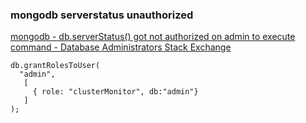 ### mongodb serverstatus unauthorized


[mongodb - db.serverStatus() got not authorized on admin to execute command - Database Administrators Stack Exchange](https://dba.stackexchange.com/questions/121832/db-serverstatus-got-not-authorized-on-admin-to-execute-command/121838 "mongodb - db.serverStatus() got not authorized on admin to execute command - Database Administrators Stack Exchange")


 

```
db.grantRolesToUser(
  "admin",
   [
     { role: "clusterMonitor", db:"admin"} 
   ]
);
```
